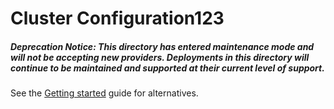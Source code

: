 # Cluster Configuration123

##### Deprecation Notice: This directory has entered maintenance mode and will not be accepting new providers. Deployments in this directory will continue to be maintained and supported at their current level of support.

See the [Getting started](https://kubernetes.io/docs/setup/) guide for alternatives.
